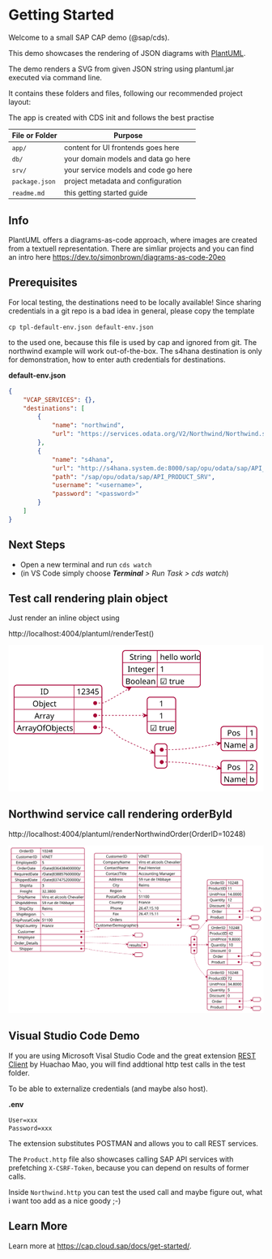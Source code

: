 # Getting Started

Welcome to a small SAP CAP demo (@sap/cds).

This demo showcases the rendering of JSON diagrams with [PlantUML](https://plantuml.com/de/).

The demo renders a SVG from given JSON string using plantuml.jar executed via command line.

It contains these folders and files, following our recommended project layout:

The app is created with CDS init and follows the best practise

File or Folder | Purpose
---------|----------
`app/` | content for UI frontends goes here <not used>
`db/` | your domain models and data go here <not used>
`srv/` | your service models and code go here
`package.json` | project metadata and configuration
`readme.md` | this getting started guide

## Info
PlantUML offers a diagrams-as-code approach, where images are created from a textuell representation.
There are simliar projects and you can find an intro here
https://dev.to/simonbrown/diagrams-as-code-20eo

## Prerequisites

For local testing, the destinations need to be locally available!
Since sharing credentials in a git repo is a bad idea in general, please copy the template 

```cp tpl-default-env.json default-env.json```

to the used one, because this file is used by cap and ignored from git.
The northwind example will work out-of-the-box. 
The s4hana destination is only for demonstration, how to enter auth credentials for destinations.

**default-env.json**
```json
{
    "VCAP_SERVICES": {},
    "destinations": [
        {
            "name": "northwind",
            "url": "https://services.odata.org/V2/Northwind/Northwind.svc"
        },
        {
            "name": "s4hana",
            "url": "http://s4hana.system.de:8000/sap/opu/odata/sap/API_PRODUCT_SRV",
            "path": "/sap/opu/odata/sap/API_PRODUCT_SRV",
            "username": "<username>",
            "password": "<password>"
        }
    ]
}
```

## Next Steps
- Open a new terminal and run `cds watch` 
- (in VS Code simply choose _**Terminal** > Run Task > cds watch_)

## Test call rendering plain object
Just render an inline object using 

http://localhost:4004/plantuml/renderTest()

![svg](./doc/Test.svg "Test Diagram")

## Northwind service call rendering orderById

http://localhost:4004/plantuml/renderNorthwindOrder(OrderID=10248)

![svg](./doc/NorthwindOrder.svg "Order Diagram")

## Visual Studio Code Demo
If you are using Microsoft Visal Studio Code and the great extension 
[REST Client](https://marketplace.visualstudio.com/items?itemName=humao.rest-client) by Huachao Mao,
you will find addtional http test calls in the test folder.

To be able to externalize credentials (and maybe also host).

**.env**
```
User=xxx
Password=xxx
```

The extension substitutes POSTMAN and allows you to call REST services.

The ```Product.http``` file also showcases calling SAP API services with prefetching ```X-CSRF-Token```,
because you can depend on results of former calls.

Inside ```Northwind.http``` you can test the used call and maybe figure out, what i want too add as a nice goody ;-)

## Learn More

Learn more at https://cap.cloud.sap/docs/get-started/.
